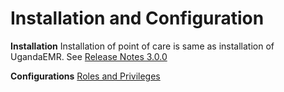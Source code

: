 # Installation and Configuration

**Installation** Installation of point of care is same as installation of UgandaEMR. See [Release Notes 3.0.0](../release-notes/ugandaemr-300.md)

**Configurations** [Roles and Privileges](installation-and-configuration/roles.md)


